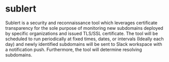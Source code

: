 # sublert
Sublert is a security and reconnaissance tool which leverages certificate transparency for the sole purpose of monitoring new subdomains deployed by specific organizations and issued TLS/SSL certificate. The tool will be scheduled to run periodically at fixed times, dates, or intervals (Ideally each day) and newly identified subdomains will be sent to Slack workspace with a notification push. Furthermore, the tool will determine resolving subdomains.
